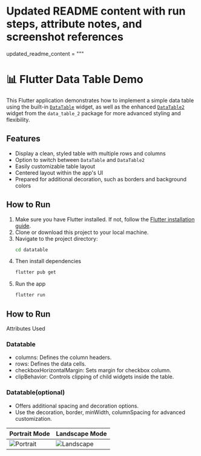 # Updated README content with run steps, attribute notes, and screenshot references
updated_readme_content = """
# 📊 Flutter Data Table Demo

This Flutter application demonstrates how to implement a simple data table using the built-in [`DataTable`](https://api.flutter.dev/flutter/material/DataTable-class.html) widget, as well as the enhanced [`DataTable2`](https://pub.dev/packages/data_table_2) widget from the `data_table_2` package for more advanced styling and flexibility.

## Features

- Display a clean, styled table with multiple rows and columns
- Option to switch between `DataTable` and `DataTable2`
- Easily customizable table layout
- Centered layout within the app's UI
- Prepared for additional decoration, such as borders and background colors

## How to Run

1. Make sure you have Flutter installed. If not, follow the [Flutter installation guide](https://docs.flutter.dev/get-started/install).
2. Clone or download this project to your local machine.
3. Navigate to the project directory:
   ```bash
   cd datatable
4. Then install dependencies
   ```bash
   flutter pub get
5. Run the app
   ```bash
   flutter run

## How to Run
Attributes Used

### Datatable
- columns: Defines the column headers.
- rows: Defines the data cells.
- checkboxHorizontalMargin: Sets margin for checkbox column.
- clipBehavior: Controls clipping of child widgets inside the table.

### Datatable(optional)
- Offers additional spacing and decoration options.
- Use the decoration, border, minWidth, columnSpacing for advanced customization.

| Portrait Mode | Landscape Mode |
|---------------|----------------|
| ![Portrait](screenshots/port.jpeg) | ![Landscape](screenshots/land.jpeg) |



